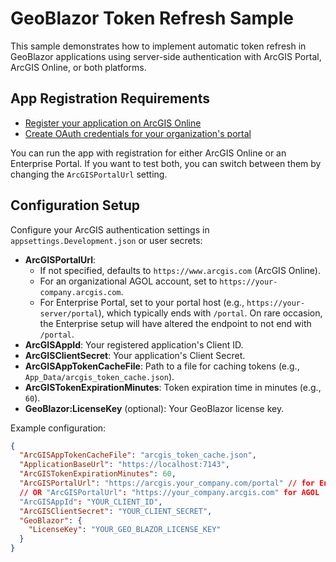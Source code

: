 # GeoBlazor Token Refresh Sample

This sample demonstrates how to implement automatic token refresh in GeoBlazor applications using server-side authentication with ArcGIS Portal, ArcGIS Online, or both platforms.

## App Registration Requirements
- [Register your application on ArcGIS Online](https://enterprise.arcgis.com/en/portal/latest/use/add-app-url.htm#REG_APP)
- [Create OAuth credentials for your organization's portal](https://developers.arcgis.com/documentation/security-and-authentication/app-authentication/tutorials/create-oauth-credentials-app-auth/)

You can run the app with registration for either ArcGIS Online or an Enterprise Portal. If you want to test both, you can switch between them by changing the `ArcGISPortalUrl` setting.

## Configuration Setup

Configure your ArcGIS authentication settings in `appsettings.Development.json` or user secrets:

- **ArcGISPortalUrl**:
  - If not specified, defaults to `https://www.arcgis.com` (ArcGIS Online).
  - For an organizational AGOL account, set to `https://your-company.arcgis.com`.
  - For Enterprise Portal, set to your portal host (e.g., `https://your-server/portal`), which typically ends with `/portal`.
    On rare occasion, the Enterprise setup will have altered the endpoint to not end with `/portal`.
- **ArcGISAppId**: Your registered application's Client ID.
- **ArcGISClientSecret**: Your application's Client Secret.
- **ArcGISAppTokenCacheFile**: Path to a file for caching tokens (e.g., `App_Data/arcgis_token_cache.json`).
- **ArcGISTokenExpirationMinutes**: Token expiration time in minutes (e.g., `60`).
- **GeoBlazor:LicenseKey** (optional): Your GeoBlazor license key.

Example configuration:
```json
{
  "ArcGISAppTokenCacheFile": "arcgis_token_cache.json",
  "ApplicationBaseUrl": "https://localhost:7143",
  "ArcGISTokenExpirationMinutes": 60,
  "ArcGISPortalUrl": "https://arcgis.your_company.com/portal" // for Enterprise
  // OR "ArcGISPortalUrl": "https://your_company.arcgis.com" for AGOL
  "ArcGISAppId": "YOUR_CLIENT_ID",
  "ArcGISClientSecret": "YOUR_CLIENT_SECRET",
  "GeoBlazor": {
    "LicenseKey": "YOUR_GEO_BLAZOR_LICENSE_KEY"
  }
}
```


